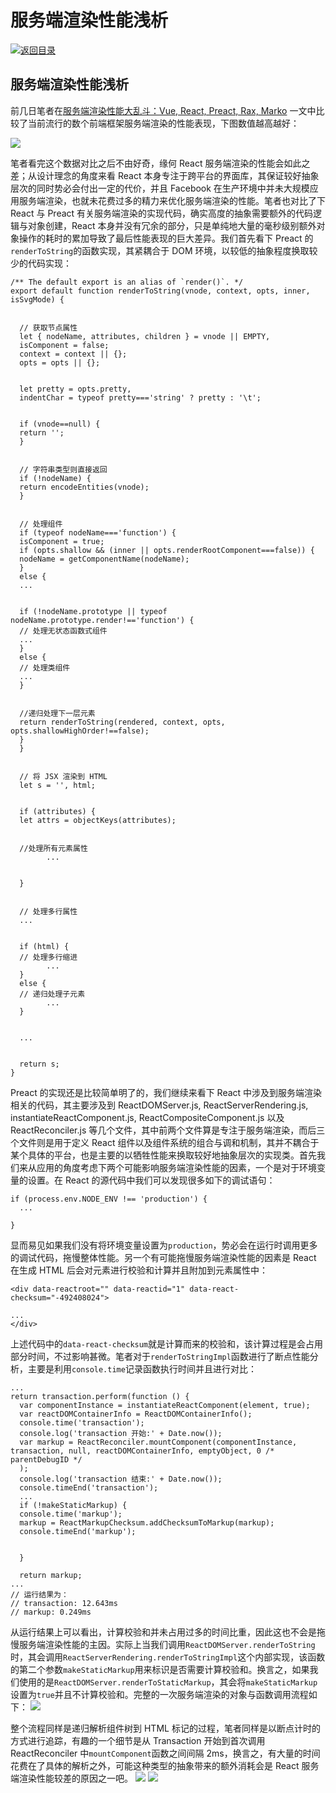 # 服务端渲染性能浅析

[![&#x8FD4;&#x56DE;&#x76EE;&#x5F55;](https://i.postimg.cc/50XLzC7C/image.png)](https://github.com/wx-chevalier/Web-Series)

## 服务端渲染性能浅析

前几日笔者在[服务端渲染性能大乱斗：Vue, React, Preact, Rax, Marko](https://zhuanlan.zhihu.com/p/25003814) 一文中比较了当前流行的数个前端框架服务端渲染的性能表现，下图数值越高越好：

![](https://coding.net/u/hoteam/p/Cache/git/raw/master/2017/2/1/QQ20170205-0111.png)

笔者看完这个数据对比之后不由好奇，缘何 React 服务端渲染的性能会如此之差；从设计理念的角度来看 React 本身专注于跨平台的界面库，其保证较好抽象层次的同时势必会付出一定的代价，并且 Facebook 在生产环境中并未大规模应用服务端渲染，也就未花费过多的精力来优化服务端渲染的性能。笔者也对比了下 React 与 Preact 有关服务端渲染的实现代码，确实高度的抽象需要额外的代码逻辑与对象创建，React 本身并没有冗余的部分，只是单纯地大量的毫秒级别额外对象操作的耗时的累加导致了最后性能表现的巨大差异。我们首先看下 Preact 的`renderToString`的函数实现，其紧耦合于 DOM 环境，以较低的抽象程度换取较少的代码实现：

```text
/** The default export is an alias of `render()`. */
export default function renderToString(vnode, context, opts, inner, isSvgMode) {


  // 获取节点属性
  let { nodeName, attributes, children } = vnode || EMPTY,
  isComponent = false;
  context = context || {};
  opts = opts || {};


  let pretty = opts.pretty,
  indentChar = typeof pretty==='string' ? pretty : '\t';


  if (vnode==null) {
  return '';
  }


  // 字符串类型则直接返回
  if (!nodeName) {
  return encodeEntities(vnode);
  }


  // 处理组件
  if (typeof nodeName==='function') {
  isComponent = true;
  if (opts.shallow && (inner || opts.renderRootComponent===false)) {
  nodeName = getComponentName(nodeName);
  }
  else {
  ...


  if (!nodeName.prototype || typeof nodeName.prototype.render!=='function') {
  // 处理无状态函数式组件
  ...
  }
  else {
  // 处理类组件
  ...
  }


  //递归处理下一层元素
  return renderToString(rendered, context, opts, opts.shallowHighOrder!==false);
  }
  }


  // 将 JSX 渲染到 HTML
  let s = '', html;


  if (attributes) {
  let attrs = objectKeys(attributes);


  //处理所有元素属性
        ...


  }


  // 处理多行属性
  ...


  if (html) {
  // 处理多行缩进
        ...
  }
  else {
  // 递归处理子元素
        ...
  }


  ...


  return s;
}
```

Preact 的实现还是比较简单明了的，我们继续来看下 React 中涉及到服务端渲染相关的代码，其主要涉及到 ReactDOMServer.js, ReactServerRendering.js, instantiateReactComponent.js, ReactCompositeComponent.js 以及 ReactReconciler.js 等几个文件，其中前两个文件算是专注于服务端渲染，而后三个文件则是用于定义 React 组件以及组件系统的组合与调和机制，其并不耦合于某个具体的平台，也是主要的以牺牲性能来换取较好地抽象层次的实现类。首先我们来从应用的角度考虑下两个可能影响服务端渲染性能的因素，一个是对于环境变量的设置。在 React 的源代码中我们可以发现很多如下的调试语句：

```text
if (process.env.NODE_ENV !== 'production') {
  ...

}
```

显而易见如果我们没有将环境变量设置为`production`，势必会在运行时调用更多的调试代码，拖慢整体性能。另一个有可能拖慢服务端渲染性能的因素是 React 在生成 HTML 后会对元素进行校验和计算并且附加到元素属性中：

```text
<div data-reactroot="" data-reactid="1" data-react-checksum="-492408024">

...
</div>
```

上述代码中的`data-react-checksum`就是计算而来的校验和，该计算过程是会占用部分时间，不过影响甚微。笔者对于`renderToStringImpl`函数进行了断点性能分析，主要是利用`console.time`记录函数执行时间并且进行对比：

```text
...
return transaction.perform(function () {
  var componentInstance = instantiateReactComponent(element, true);
  var reactDOMContainerInfo = ReactDOMContainerInfo();
  console.time('transaction');
  console.log('transaction 开始:' + Date.now());
  var markup = ReactReconciler.mountComponent(componentInstance, transaction, null, reactDOMContainerInfo, emptyObject, 0 /* parentDebugID */
  );
  console.log('transaction 结束:' + Date.now());
  console.timeEnd('transaction');
  ...
  if (!makeStaticMarkup) {
  console.time('markup');
  markup = ReactMarkupChecksum.addChecksumToMarkup(markup);
  console.timeEnd('markup');


  }

  return markup;
...
// 运行结果为：
// transaction: 12.643ms
// markup: 0.249ms
```

从运行结果上可以看出，计算校验和并未占用过多的时间比重，因此这也不会是拖慢服务端渲染性能的主因。实际上当我们调用`ReactDOMServer.renderToString`时，其会调用`ReactServerRendering.renderToStringImpl`这个内部实现，该函数的第二个参数`makeStaticMarkup`用来标识是否需要计算校验和。换言之，如果我们使用的是`ReactDOMServer.renderToStaticMarkup`，其会将`makeStaticMarkup`设置为`true`并且不计算校验和。完整的一次服务端渲染的对象与函数调用流程如下： ![](https://coding.net/u/hoteam/p/Cache/git/raw/master/2017/2/1/renderToString.png)

整个流程同样是递归解析组件树到 HTML 标记的过程，笔者同样是以断点计时的方式进行追踪，有趣的一个细节是从 Transaction 开始到首次调用 ReactReconciler 中`mountComponent`函数之间间隔 2ms，换言之，有大量的时间花费在了具体的解析之外，可能这种类型的抽象带来的额外消耗会是 React 服务端渲染性能较差的原因之一吧。 ![](https://coding.net/u/hoteam/p/Cache/git/raw/master/2017/2/1/QQ20170206-0react.png) ![](https://coding.net/u/hoteam/p/Cache/git/raw/master/2017/2/1/QQ20170206-0preact.png)

